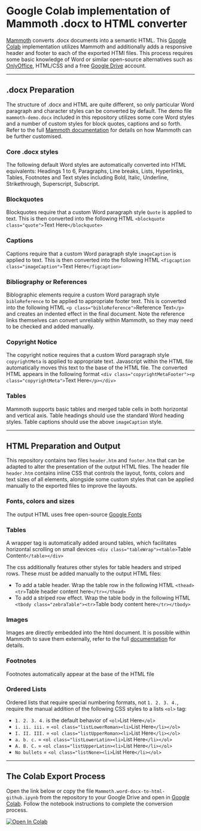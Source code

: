 # Google Colab implementation of Mammoth .docx to HTML converter

[Mammoth](https://github.com/mwilliamson/python-mammoth) converts .docx documents into a semantic HTML. This [Google Colab](https://colab.research.google.com) implementation utilizes Mammoth and additionally adds a responsive header and footer to each of the exported HTMl files. This process requires some basic knowledge of Word or similar open-source alternatives such as [OnlyOffice](https://www.onlyoffice.com), HTML/CSS and a free [Google Drive](https://drive.google.com) account.

----

## .docx Preparation

The structure of .docx and HTML are quite different, so only particular Word paragraph and character styles can be converted by default. The demo file `mammoth-demo.docx` included in this repository utilizes some core Word styles and a number of custom styles for block quotes, captions and so forth. Refer to the full [Mammoth documentation](https://github.com/mwilliamson/python-mammoth) for details on how Mammoth can be further customised. 

### Core .docx styles
The following default Word styles are automatically converted into HTML equivalents: Headings 1 to 6, Paragraphs, Line breaks, Lists, Hyperlinks, Tables, Footnotes and Text styles including Bold, Italic, Underline, Strikethrough, Superscript, Subscript.  

### Blockquotes
Blockquotes require that a custom Word paragraph style `Quote` is applied to text. This is then converted into the following HTML `<blockquote class="quote">`Text Here`</blockquote>`

### Captions
Captions require that a custom Word paragraph style `imageCaption` is applied to text. This is then converted into the following HTML `<figcaption class="imageCaption">`Text Here`</figcaption>`

### Bibliography or References
Biblographic elements require a custom Word paragraph style `bibloReference` to be applied to appropriate footer text. This is converted into the following HTML `<p class="bibloReference">`Reference Text`</p>` and creates an indented effect in the final document. Note the reference links themselves can convert unreliably within Mammoth, so they may need to be checked and added manually. 

### Copyright Notice
The copyright notice requires that a custom Word paragraph style `copyrightMeta` is applied to appropriate text. Javascript within the HTML file automatically moves this text to the base of the HTML file. The converted HTML appears in the following format `<div class="copyrightMetaFooter"><p class="copyrightMeta">`Text Here`</p></div>`

### Tables
Mammoth supports basic tables and merged table cells in both horizontal and vertical axis. Table headings should use the standard Word heading styles. Table captions should use the above `imageCaption` style. 

----

## HTML Preparation and Output

This repository contains two files `header.htm` and `footer.htm` that can be adapted to alter the presentation of the output HTML files. The header file `header.htm` contains inline CSS that controls the layout, fonts, colors and text sizes of all elements, alongside some custom styles that can be applied manually to the exported files to improve the layouts. 

### Fonts, colors and sizes
The output HTML uses free open-source [Google Fonts](https://fonts.google.com) 

### Tables
A wrapper tag is automatically added around tables, which facilitates horizontal scrolling on small devices `<div class="tableWrap"><table>`Table Content`</table></div>` 

The css additionally features other styles for table headers and striped rows. These must be added manually to the output HTML files: 
* To add a table header. Wrap the table row in the following HTML `<thead><tr>`Table header content here`</tr></thead>`
* To add a striped row effect. Wrap the table body in the following HTML `<tbody class="zebraTable"><tr>`Table body content here`</tr></tbody>`

### Images   
Images are directly embedded into the html document. It is possible within Mammoth to save them externally, refer to the full [documentation](https://github.com/mwilliamson/python-mammoth) for details.

### Footnotes   
Footnotes automatically appear at the base of the HTML file

### Ordered Lists
Ordered lists that require special numbering formats, not `1. 2. 3. 4.`, require the manual addition of the following CSS styles to a lists `<ol>` tag:
* `1. 2. 3. 4.` is the default behavior of `<ol>`List Here`</ol>`
* `i. ii. iii.` = `<ol class="listLowerRoman><li>`List Here`</li></ol>`
* `I. II. III.` = `<ol class="listUpperRoman><li>`List Here`</li></ol>`
* `a. b. c.` = `<ol class="listLowerLatin><li>`List Here`</li></ol>`
* `A. B. C.` = `<ol class="listUpperLatin><li>`List Here`</li></ol>`
* `No bullets` = `<ol class="listNone><li>`List Here`</li></ol>`

----

## The Colab Export Process
Open the link below or copy the file `Mammoth.word-docx-to-html-github.ipynb` from the repository to your Google Drive and open in [Google Colab](https://colab.research.google.com). Follow the notebook instructions to complete the conversion process.

[![Open In Colab](https://colab.research.google.com/assets/colab-badge.svg)](https://colab.research.google.com/drive/1Ma_-5nClXoDsH65vPX3eL0ERwcTezJFo?usp=sharing)
